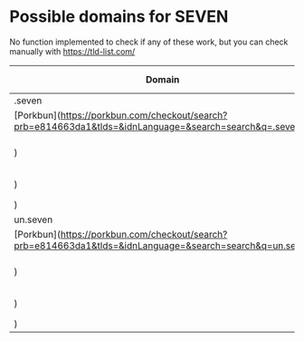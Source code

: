 # Possible domains for SEVEN

No function implemented to check if any of these work, but you can check manually with https://tld-list.com/

| Domain | Porkbun | NameCheap | Google Domains |
|---|---|---|---|
| .seven | [Porkbun](https://porkbun.com/checkout/search?prb=e814663da1&tlds=&idnLanguage=&search=search&q=.seven) | [Namecheap](https://www.namecheap.com/domains/registration/results/?domain=.seven) | [Google](https://domains.google.com/registrar/search?searchTerm=.seven) |
| un.seven | [Porkbun](https://porkbun.com/checkout/search?prb=e814663da1&tlds=&idnLanguage=&search=search&q=un.seven) | [Namecheap](https://www.namecheap.com/domains/registration/results/?domain=un.seven) | [Google](https://domains.google.com/registrar/search?searchTerm=un.seven) |
